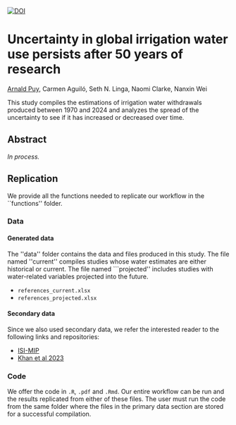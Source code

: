 
[![DOI](https://zenodo.org/badge/DOI/10.5281/zenodo.14710666.svg)](https://doi.org/10.5281/zenodo.14710666)

# Uncertainty in global irrigation water use persists after 50 years of research

[Arnald Puy](https://www.arnaldpuy.com/), Carmen Aguiló, Seth N. Linga, Naomi Clarke, Nanxin Wei

This study compiles the estimations of irrigation water withdrawals produced between
1970 and 2024 and analyzes the spread of the uncertainty to see if it has increased
or decreased over time.

## Abstract

*In process.*

## Replication

We provide all the functions needed to replicate our workflow in the ``functions'' folder.

### Data

#### Generated data

The ''data'' folder contains the data and files produced in this study. The file named
''current'' compiles studies whose water estimates are either historical or current.
The file named ```projected'' includes studies with water-related variables projected 
into the future.

* `references_current.xlsx`   
* `references_projected.xlsx`   

#### Secondary data

Since we also used secondary data, we refer the interested reader to the following
links and repositories:

* [ISI-MIP](https://www.isimip.org/)
* [Khan et al 2023](https://www.nature.com/articles/s41597-023-02086-2)

### Code

We offer the code in `.R`, `.pdf` and `.Rmd`. Our entire workflow can be run and the 
results replicated from either of these files. The user must run the code from the 
same folder where the files in the primary data section are stored for a successful 
compilation.

